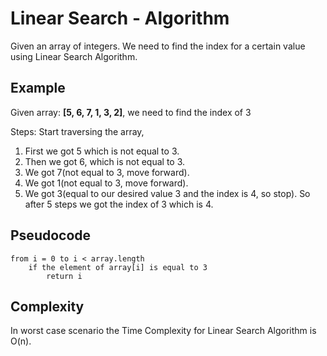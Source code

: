 # Linear Search - Algorithm
Given an array of integers. We need to find the index for a certain value using Linear Search Algorithm.

## Example
Given array: **[5, 6, 7, 1, 3, 2]**, we need to find the index of 3

Steps: 
Start traversing the array,
1. First we got 5 which is not equal to 3. 
2. Then we got 6, which is not equal to 3.
3. We got 7(not equal to 3, move forward).
4. We got 1(not equal to 3, move forward).
5. We got 3(equal to our desired value 3 and the index is 4, so stop).
So after 5 steps we got the index of 3 which is 4.

## Pseudocode
```
from i = 0 to i < array.length
    if the element of array[i] is equal to 3
        return i
```

## Complexity
In worst case scenario the Time Complexity for Linear Search Algorithm is O(n).